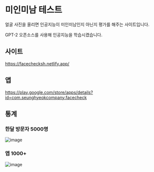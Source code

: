 # 미인미남 테스트
얼굴 사진을 올리면 인공지능이 미인미남인지 아닌지 평가를 해주는 사이트입니다.

GPT-2 오픈소스를 사용해 인공지능을 학습시켰습니다.




## 사이트
https://facechecksh.netlify.app/

## 앱
https://play.google.com/store/apps/details?id=com.seunghyeokcompany.facecheck

## 통계
### 한달 방문자 5000명
![image](https://user-images.githubusercontent.com/64355834/125903443-29e4775e-7a9f-439e-bf92-2d007c3f21eb.png)
### 앱 1000+ 
![image](https://user-images.githubusercontent.com/64355834/125903523-a12220bf-ac52-4cc4-9eea-41da8b692aa0.png)


